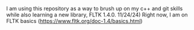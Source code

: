 I am using this repository as a way to brush up on my c++ and git skills while also learning a new library, FLTK 1.4.0. 
11/24/24) Right now, I am on FLTK basics (https://www.fltk.org/doc-1.4/basics.html)
